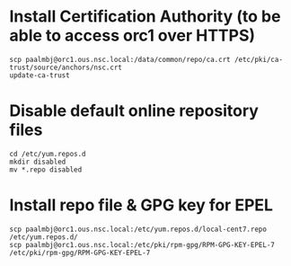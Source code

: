 # Install Certification Authority (to be able to access orc1 over HTTPS)
    scp paalmbj@orc1.ous.nsc.local:/data/common/repo/ca.crt /etc/pki/ca-trust/source/anchors/nsc.crt
    update-ca-trust

# Disable default online repository files
    cd /etc/yum.repos.d
    mkdir disabled
    mv *.repo disabled


# Install repo file & GPG key for EPEL
    scp paalmbj@orc1.ous.nsc.local:/etc/yum.repos.d/local-cent7.repo /etc/yum.repos.d/
    scp paalmbj@orc1.ous.nsc.local:/etc/pki/rpm-gpg/RPM-GPG-KEY-EPEL-7 /etc/pki/rpm-gpg/RPM-GPG-KEY-EPEL-7

